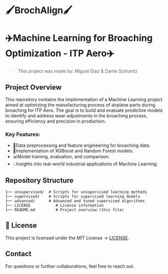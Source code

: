 # 🖌️BrochAlign🖌️
# ✈️Machine Learning for Broaching Optimization - ITP Aero✈️

> This project was made by: Miguel Diaz & Dante Schrantz

## Project Overview
This repository contains the implementation of a Machine Learning project aimed at optimizing the manufacturing process of airplane parts during broaching for ITP Aero. The goal is to build and evaluate predictive models to identify and address wear adjustments in the broaching process, ensuring efficiency and precision in production.

### Key Features:
- 🔄Data preprocessing and feature engineering for broaching data.
- 🌟Implementation of XGBoost and Random Forest models.
- 📊Model training, evaluation, and comparison.
- 💡Insights into real-world industrial applications of Machine Learning.

## Repository Structure
```
├── unsupervised/  # Scripts for unsupervised learning methods
├── supervised/    # Scripts for supervised learning models
├── advanced/      # Advanced and tuned supervised algorithms
├── LICENSE           # License information
├── README.md         # Project overview (this file)
```

## 📜 License
This project is licensed under the MIT License -> [LICENSE](LICENSE).

## Contact
For questions or further collaborations, feel free to reach out.
